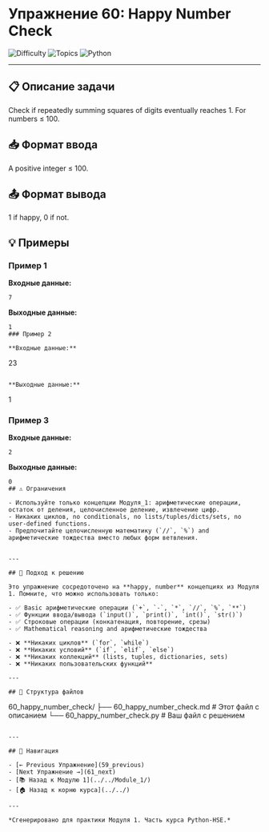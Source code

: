 # Упражнение 60: Happy Number Check

![Difficulty](https://img.shields.io/badge/Difficulty-Module%201-green)
![Topics](https://img.shields.io/badge/Topics-happy%2C%20number-blue)
![Python](https://img.shields.io/badge/Python-Module%201%20Concepts-yellow)

---

## 📋 Описание задачи

Check if repeatedly summing squares of digits eventually reaches 1. For numbers ≤ 100.
## 📥 Формат ввода

A positive integer ≤ 100.
## 📤 Формат вывода

1 if happy, 0 if not.
## 💡 Примеры

### Пример 1

**Входные данные:**
```
7
```

**Выходные данные:**
```
1
### Пример 2

**Входные данные:**
```
23
```

**Выходные данные:**
```
1
### Пример 3

**Входные данные:**
```
2
```

**Выходные данные:**
```
0
## ⚠️ Ограничения

- Используйте только концепции Модуля_1: арифметические операции, остаток от деления, целочисленное деление, извлечение цифр.
- Никаких циклов, no conditionals, no lists/tuples/dicts/sets, no user-defined functions.
- Предпочитайте целочисленную математику (`//`, `%`) and арифметические тождества вместо любых форм ветвления.


---

## 🎯 Подход к решению

Это упражнение сосредоточено на **happy, number** концепциях из Модуля 1. Помните, что можно использовать только:

- ✅ Basic арифметические операции (`+`, `-`, `*`, `//`, `%`, `**`)
- ✅ Функции ввода/вывода (`input()`, `print()`, `int()`, `str()`)
- ✅ Строковые операции (конкатенация, повторение, срезы)
- ✅ Mathematical reasoning and арифметические тождества

- ❌ **Никаких циклов** (`for`, `while`)
- ❌ **Никаких условий** (`if`, `elif`, `else`)
- ❌ **Никаких коллекций** (lists, tuples, dictionaries, sets)
- ❌ **Никаких пользовательских функций**

---

## 📁 Структура файлов
```
60_happy_number_check/
├── 60_happy_number_check.md     # Этот файл с описанием
└── 60_happy_number_check.py     # Ваш файл с решением
```

---

## 🔗 Навигация

- [← Previous Упражнение](59_previous) 
- [Next Упражнение →](61_next)
- [📚 Назад к Модулю 1](../../Module_1/)
- [🏠 Назад к корню курса](../../)

---

*Сгенерировано для практики Модуля 1. Часть курса Python-HSE.*
